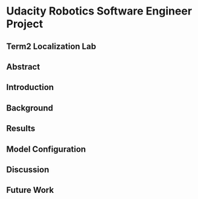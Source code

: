 # Udacity Robotics Software Engineer Project
## Term2 Localization Lab

## Abstract

## Introduction

## Background

## Results

## Model Configuration

## Discussion

## Future Work

